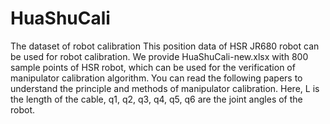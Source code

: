 # HuaShuCali
The dataset of robot calibration
This position data of HSR JR680 robot can be used for robot calibration. We provide HuaShuCali-new.xlsx with 800 sample points of HSR robot, which can be used for the verification of manipulator calibration algorithm. You can read the following papers to understand the principle and methods of manipulator calibration. Here, L is the length of the cable, q1, q2, q3, q4, q5, q6 are the joint angles of the robot.
